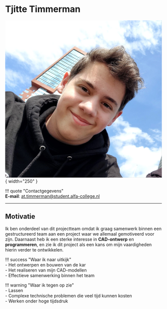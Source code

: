 # Tjitte Timmerman

![Tjitte Timmerman](docs/Tjitte/Assets/Tjitte.jpg){ width="250" }


!!! quote "Contactgegevens"  
    **E-mail**: at.timmerman@student.alfa-college.nl 

---  

## Motivatie  
Ik ben onderdeel van dit projectteam omdat ik graag samenwerk binnen een gestructureerd team aan een project waar we allemaal gemotiveerd voor zijn. Daarnaast heb ik een sterke interesse in **CAD-ontwerp** en **programmeren**, en zie ik dit project als een kans om mijn vaardigheden hierin verder te ontwikkelen.  

!!! success "Waar ik naar uitkijk"  
    - Het ontwerpen en bouwen van de kar  
    - Het realiseren van mijn CAD-modellen  
    - Effectieve samenwerking binnen het team  

!!! warning "Waar ik tegen op zie"  
    - Lassen  
    - Complexe technische problemen die veel tijd kunnen kosten  
    - Werken onder hoge tijdsdruk  